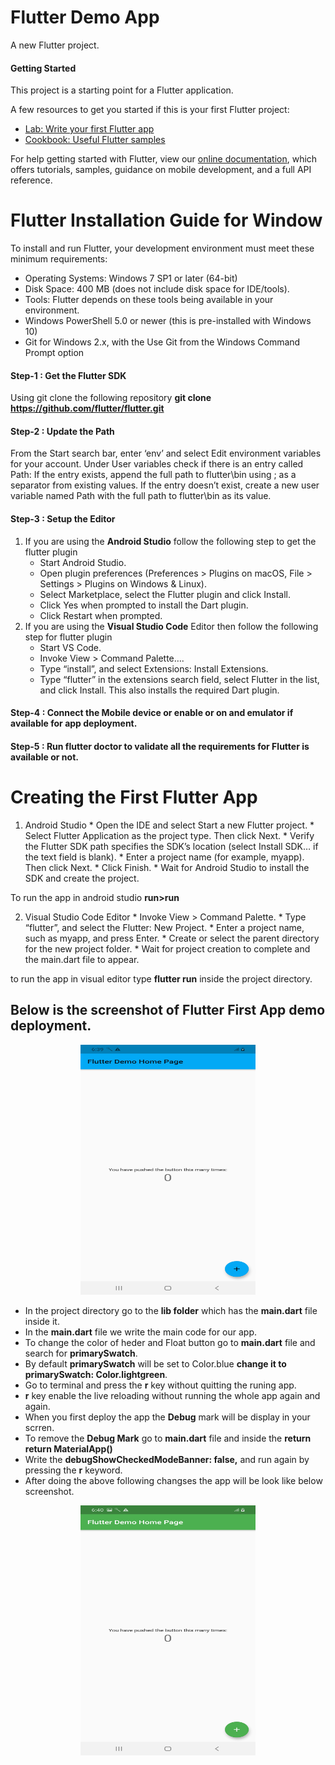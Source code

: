 # Flutter Demo App 

A new Flutter project.

#### Getting Started

This project is a starting point for a Flutter application.

A few resources to get you started if this is your first Flutter project:

- [Lab: Write your first Flutter app](https://flutter.dev/docs/get-started/codelab)
- [Cookbook: Useful Flutter samples](https://flutter.dev/docs/cookbook)

For help getting started with Flutter, view our
[online documentation](https://flutter.dev/docs), which offers tutorials,
samples, guidance on mobile development, and a full API reference.

# Flutter Installation Guide for Window

To install and run Flutter, your development environment must meet these minimum requirements:

* Operating Systems: Windows 7 SP1 or later (64-bit)
* Disk Space: 400 MB (does not include disk space for IDE/tools).
* Tools: Flutter depends on these tools being available in your environment.
* Windows PowerShell 5.0 or newer (this is pre-installed with Windows 10)
* Git for Windows 2.x, with the Use Git from the Windows Command Prompt option

#### Step-1 : Get the Flutter SDK
Using git clone the following repository
 **git clone https://github.com/flutter/flutter.git**
#### Step-2 : Update the Path
From the Start search bar, enter ‘env’ and select Edit environment variables for your account.
Under User variables check if there is an entry called Path:
If the entry exists, append the full path to flutter\bin using ; as a separator from existing values.
If the entry doesn’t exist, create a new user variable named Path with the full path to flutter\bin as its value.
#### Step-3 : Setup the Editor
1) If you are using the **Android Studio** follow the following step to get the flutter plugin
    * Start Android Studio.
    * Open plugin preferences (Preferences > Plugins on macOS, File > Settings > Plugins on Windows & Linux).
    * Select Marketplace, select the Flutter plugin and click Install.
    * Click Yes when prompted to install the Dart plugin.
    * Click Restart when prompted.
2) If you are using the **Visual Studio Code** Editor then follow the following step for flutter plugin
    * Start VS Code.
    * Invoke View > Command Palette….
    * Type “install”, and select Extensions: Install Extensions.
    * Type “flutter” in the extensions search field, select Flutter in the list, and click Install. This also installs the required      Dart plugin.
#### Step-4 : Connect the Mobile device or enable or on and emulator if available for app deployment.
#### Step-5 : Run flutter doctor to validate all the requirements for Flutter is available or not.

# Creating the First Flutter App
1) Android Studio
         * Open the IDE and select Start a new Flutter project.
         * Select Flutter Application as the project type. Then click Next.
         * Verify the Flutter SDK path specifies the SDK’s location (select Install SDK… if the text field is blank).
         * Enter a project name (for example, myapp). Then click Next.
         * Click Finish.
         * Wait for Android Studio to install the SDK and create the project.
         
  To run the app in android studio **run>run**
 
 2) Visual Studio Code Editor
         * Invoke View > Command Palette.
         * Type “flutter”, and select the Flutter: New Project.
         * Enter a project name, such as myapp, and press Enter.
         * Create or select the parent directory for the new project folder.
         * Wait for project creation to complete and the main.dart file to appear.
         
  to run the app in visual editor type **flutter run** inside the project directory.


## Below is the screenshot of Flutter First App demo deployment.
<center><img src="https://github.com/SagarPatel98/Flutter/blob/master/Screenshot_20200119-183905.jpg" height="400" width="280"></center>

* In the project directory go to the **lib folder** which has the **main.dart**  file inside it.
* In the **main.dart** file we write the main code for our app.
* To change the color of heder and Float button go to **main.dart**  file and search for **primarySwatch**.
* By default **primarySwatch** will be set to Color.blue **change it to** **primarySwatch: Color.lightgreen**.
* Go to terminal and press the **r** key without quitting the runing app.
* **r** key enable the live reloading without running the whole app again and again.
* When you first deploy the app the **Debug** mark will be display in your scrren.
* To remove the **Debug Mark** go to **main.dart** file and inside the **return     return MaterialApp()**
* Write the **debugShowCheckedModeBanner: false,** and run again by pressing the **r** keyword.
* After doing the above following changses the app will be look like below screenshot.


<center><img src="https://github.com/SagarPatel98/Flutter/blob/master/Screenshot_20200119-184006.jpg" height="400" width="280"></center>


